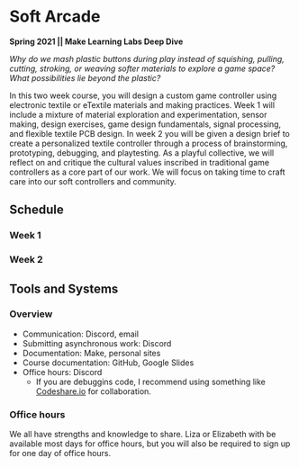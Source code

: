 # Soft Arcade

**Spring 2021 ||  Make Learning Labs Deep Dive**

*Why do we mash plastic buttons during play instead of squishing, pulling, cutting, stroking, or weaving softer materials to explore a game space? What possibilities lie beyond the plastic?* 

In this two week course, you will design a custom game controller using electronic textile or eTextile materials and making practices. Week 1 will include a mixture of material exploration and experimentation, sensor making, design exercises, game design fundamentals, signal processing, and flexible textile PCB design. In week 2 you will be given a design brief to create a personalized textile controller through a process of brainstorming, prototyping, debugging, and playtesting. As a playful collective, we will reflect on and critique the cultural values inscribed in traditional game controllers as a core part of our work. We will focus on taking time to craft care into our soft controllers and community. 

## Schedule
### Week 1

### Week 2


## Tools and Systems
### Overview
- Communication: Discord, email
- Submitting asynchronous work: Discord
- Documentation: Make, personal sites
- Course documentation: GitHub, Google Slides
- Office hours: Discord
  - If you are debuggins code, I recommend using something like [Codeshare.io](https://codeshare.io/) for collaboration.

### Office hours
We all have strengths and knowledge to share. Liza or Elizabeth with be available most days for office hours, but you will also be required to sign up for one day of office hours. 



